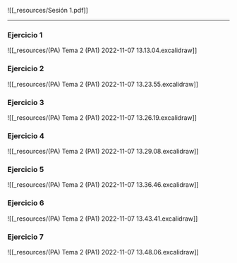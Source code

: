 ![[_resources/Sesión 1.pdf]]

---
### Ejercicio 1
![[_resources/(PA) Tema 2 (PA1) 2022-11-07 13.13.04.excalidraw]]

### Ejercicio 2
![[_resources/(PA) Tema 2 (PA1) 2022-11-07 13.23.55.excalidraw]]

### Ejercicio 3
![[_resources/(PA) Tema 2 (PA1) 2022-11-07 13.26.19.excalidraw]]

### Ejercicio 4
![[_resources/(PA) Tema 2 (PA1) 2022-11-07 13.29.08.excalidraw]]

### Ejercicio 5
![[_resources/(PA) Tema 2 (PA1) 2022-11-07 13.36.46.excalidraw]]

### Ejercicio 6
![[_resources/(PA) Tema 2 (PA1) 2022-11-07 13.43.41.excalidraw]]

### Ejercicio 7
![[_resources/(PA) Tema 2 (PA1) 2022-11-07 13.48.06.excalidraw]]